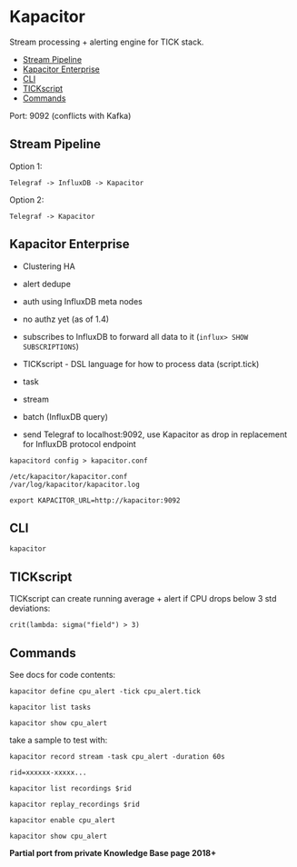 # Kapacitor

Stream processing + alerting engine for TICK stack.

<!-- INDEX_START -->

- [Stream Pipeline](#stream-pipeline)
- [Kapacitor Enterprise](#kapacitor-enterprise)
- [CLI](#cli)
- [TICKscript](#tickscript)
- [Commands](#commands)

<!-- INDEX_END -->

Port: 9092 (conflicts with Kafka)

## Stream Pipeline

Option 1:

```none
Telegraf -> InfluxDB -> Kapacitor
```

Option 2:

```none
Telegraf -> Kapacitor
```

## Kapacitor Enterprise

- Clustering HA
- alert dedupe
- auth using InfluxDB meta nodes
- no authz yet (as of 1.4)

- subscribes to InfluxDB to forward all data to it (`influx> SHOW SUBSCRIPTIONS`)
- TICKscript - DSL language for how to process data (script.tick)
- task
- stream
- batch (InfluxDB query)

- send Telegraf to localhost:9092, use Kapacitor as drop in replacement for InfluxDB protocol endpoint

```shell
kapacitord config > kapacitor.conf
```

```none
/etc/kapacitor/kapacitor.conf
/var/log/kapacitor/kapacitor.log
```

```shell
export KAPACITOR_URL=http://kapacitor:9092
```

## CLI

```shell
kapacitor
```

## TICKscript

TICKscript can create running average + alert if CPU drops below 3 std deviations:

```none
crit(lambda: sigma("field") > 3)
```

## Commands

See docs for code contents:

```shell
kapacitor define cpu_alert -tick cpu_alert.tick
```

```shell
kapacitor list tasks
```

```shell
kapacitor show cpu_alert
```

take a sample to test with:

```shell
kapacitor record stream -task cpu_alert -duration 60s
```

```none
rid=xxxxxx-xxxxx...
```

```shell
kapacitor list recordings $rid
```

```shell
kapacitor replay_recordings $rid
```

```shell
kapacitor enable cpu_alert
```

```shell
kapacitor show cpu_alert
```

**Partial port from private Knowledge Base page 2018+**
